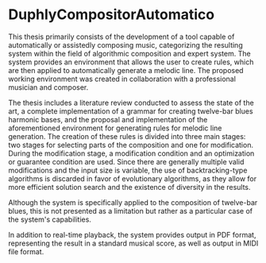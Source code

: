 # DuphlyCompositorAutomatico 

This thesis primarily consists of the development of a tool capable of automatically or assistedly composing music, categorizing the resulting system within the field of algorithmic composition and expert system. The system provides an environment that allows the user to create rules, which are then applied to automatically generate a melodic line. The proposed working environment was created in collaboration with a professional musician and composer.

The thesis includes a literature review conducted to assess the state of the art, a complete implementation of a grammar for creating twelve-bar blues harmonic bases, and the proposal and implementation of the aforementioned environment for generating rules for melodic line generation. The creation of these rules is divided into three main stages: two stages for selecting parts of the composition and one for modification. During the modification stage, a modification condition and an optimization or guarantee condition are used. Since there are generally multiple valid modifications and the input size is variable, the use of backtracking-type algorithms is discarded in favor of evolutionary algorithms, as they allow for more efficient solution search and the existence of diversity in the results.

Although the system is specifically applied to the composition of twelve-bar blues, this is not presented as a limitation but rather as a particular case of the system's capabilities.

In addition to real-time playback, the system provides output in PDF format, representing the result in a standard musical score, as well as output in MIDI file format.

